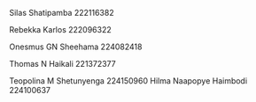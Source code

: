 Silas Shatipamba 222116382

Rebekka Karlos  222096322

Onesmus GN Sheehama 224082418

Thomas N Haikali 221372377

Teopolina M Shetunyenga 224150960
Hilma  Naapopye  Haimbodi 224100637
